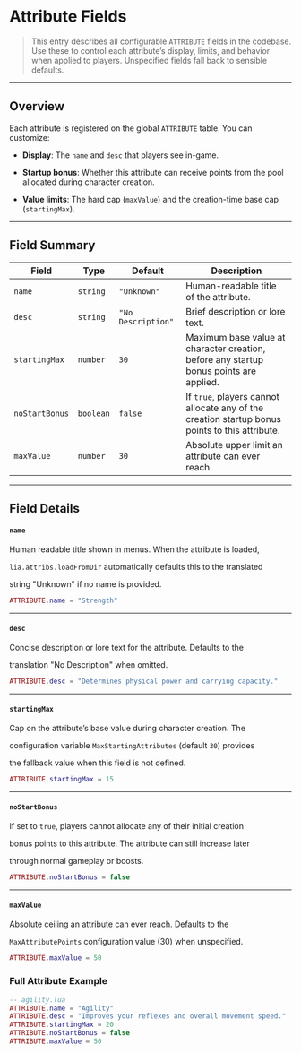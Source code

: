 # Attribute Fields

> This entry describes all configurable `ATTRIBUTE` fields in the codebase. Use these to control each attribute’s display, limits, and behavior when applied to players. Unspecified fields fall back to sensible defaults.

---

## Overview

Each attribute is registered on the global `ATTRIBUTE` table. You can customize:

* **Display**: The `name` and `desc` that players see in-game.

* **Startup bonus**: Whether this attribute can receive points from the pool allocated during character creation.

* **Value limits**: The hard cap (`maxValue`) and the creation-time base cap (`startingMax`).

---

## Field Summary

| Field          | Type      | Default | Description                                                                                    |
| -------------- | --------- | ------- | ---------------------------------------------------------------------------------------------- |
| `name`         | `string`  | `"Unknown"` | Human-readable title of the attribute. |
| `desc`         | `string`  | `"No Description"`  | Brief description or lore text. |
| `startingMax`  | `number`  | `30`    | Maximum base value at character creation, before any startup bonus points are applied. |
| `noStartBonus` | `boolean` | `false` | If `true`, players cannot allocate any of the creation startup bonus points to this attribute. |
| `maxValue`     | `number`  | `30`    | Absolute upper limit an attribute can ever reach. |

---

## Field Details

#### `name`

Human readable title shown in menus. When the attribute is loaded,

`lia.attribs.loadFromDir` automatically defaults this to the translated

string "Unknown" if no name is provided.

```lua
ATTRIBUTE.name = "Strength"
```

---

#### `desc`

Concise description or lore text for the attribute. Defaults to the

translation "No Description" when omitted.

```lua
ATTRIBUTE.desc = "Determines physical power and carrying capacity."
```

---

#### `startingMax`

Cap on the attribute’s base value during character creation. The

configuration variable `MaxStartingAttributes` (default `30`) provides

the fallback value when this field is not defined.

```lua
ATTRIBUTE.startingMax = 15
```

---

#### `noStartBonus`

If set to `true`, players cannot allocate any of their initial creation

bonus points to this attribute. The attribute can still increase later

through normal gameplay or boosts.

```lua
ATTRIBUTE.noStartBonus = false
```

---

#### `maxValue`

Absolute ceiling an attribute can ever reach. Defaults to the

`MaxAttributePoints` configuration value (30) when unspecified.

```lua
ATTRIBUTE.maxValue = 50
```

### Full Attribute Example

```lua
-- agility.lua
ATTRIBUTE.name = "Agility"
ATTRIBUTE.desc = "Improves your reflexes and overall movement speed."
ATTRIBUTE.startingMax = 20
ATTRIBUTE.noStartBonus = false
ATTRIBUTE.maxValue = 50
```

